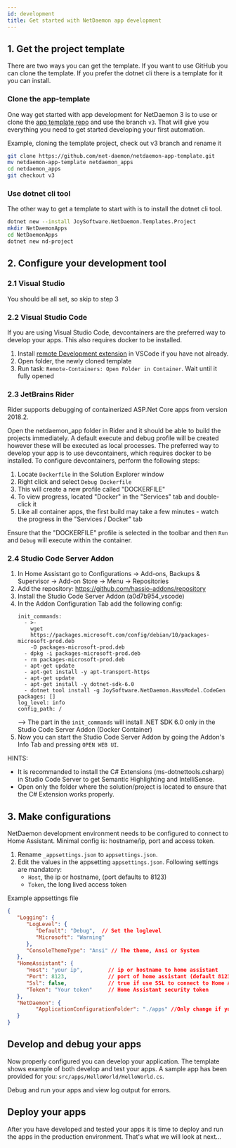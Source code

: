 ```yaml
---
id: development
title: Get started with NetDaemon app development
---
```

## 1. Get the project template
There are two ways you can get the template. If you want to use GitHub you can clone the template. If you prefer the dotnet cli there is a template for it you can install.
### Clone the app-template
One way get started with app development for NetDaemon 3 is to use or clone the [app template repo](https://github.com/net-daemon/netdaemon-app-template) and use the branch `v3`. That will give you everything you need to get started developing your first automation.


Example, cloning the template project, check out v3 branch and rename it
```bash
git clone https://github.com/net-daemon/netdaemon-app-template.git
mv netdaemon-app-template netdaemon_apps
cd netdaemon_apps
git checkout v3
```
### Use dotnet cli tool
The other way to get a template to start with is to install the dotnet cli tool.
```bash
dotnet new --install JoySoftware.NetDaemon.Templates.Project
mkdir NetDaemonApps
cd NetDaemonApps
dotnet new nd-project
```
## 2. Configure your development tool

### 2.1 Visual Studio
You should be all set, so skip to step 3

### 2.2 Visual Studio Code
If you are using Visual Studio Code, devcontainers are the preferred way to develop your apps. This also requires docker to be installed.

1. Install [remote Development extension](https://marketplace.visualstudio.com/items?itemName=ms-vscode-remote.vscode-remote-extensionpack) in VSCode if you have not already.
2. Open folder, the newly cloned template
3. Run task: `Remote-Containers: Open Folder in Container`. Wait until it fully opened

### 2.3 JetBrains Rider
Rider supports debugging of containerized ASP.Net Core apps from version 2018.2.

Open the netdaemon_app folder in Rider and it should be able to build the projects immediately.
A default execute and debug profile will be created however these will be executed as local processes.
The preferred way to develop your app is to use devcontainers, which requires docker to be installed.
To configure devcontainers, perform the following steps:

1. Locate `Dockerfile` in the Solution Explorer window
2. Right click and select `Debug Dockerfile`
3. This will create a new profile called "DOCKERFILE"
4. To view progress, located "Docker" in the "Services" tab and double-click it
5. Like all container apps, the first build may take a few minutes - watch the progress in the "Services / Docker" tab

Ensure that the "DOCKERFILE" profile is selected in the toolbar and then `Run` and `Debug` will execute within the container.

### 2.4 Studio Code Server Addon

1. In Home Assistant go to Configurations -> Add-ons, Backups & Supervisor -> Add-on Store -> Menu -> Repositories
2. Add the repository: https://github.com/hassio-addons/repository
3. Install the Studio Code Server Addon (a0d7b954_vscode)
4. In the Addon Configuration Tab add the following config:
   ```
   init_commands:
     - >-
       wget
       https://packages.microsoft.com/config/debian/10/packages-microsoft-prod.deb
       -O packages-microsoft-prod.deb
     - dpkg -i packages-microsoft-prod.deb
     - rm packages-microsoft-prod.deb
     - apt-get update
     - apt-get install -y apt-transport-https
     - apt-get update
     - apt-get install -y dotnet-sdk-6.0
     - dotnet tool install -g JoySoftware.NetDaemon.HassModel.CodeGen
   packages: []
   log_level: info
   config_path: /
   ```
   --> The part in the `init_commands` will install .NET SDK 6.0 only in the Studio Code Server Addon (Docker Container)
5. Now you can start the Studio Code Server Addon by going the Addon's Info Tab and pressing `OPEN WEB UI`.

HINTS:
- It is recommanded to install the C# Extensions (ms-dotnettools.csharp) in Studio Code Server to get Semantic Highlighting and IntelliSense.
- Open only the folder where the solution/project is located to ensure that the C# Extension works properly.


## 3. Make configurations
NetDaemon development environment needs to be configured to connect to Home Assistant.  Minimal config is: hostname/ip, port and access token.

1. Rename `_appsettings.json` to `appsettings.json`.
2. Edit the values in the appsetting `appsettings.json`. Following settings are mandatory:
   - `Host`, the ip or hostname, (port defaults to 8123)
   - `Token`, the long lived access token

Example appsettings file
```json
{
   "Logging": {
      "LogLevel": {
         "Default": "Debug",  // Set the loglevel
         "Microsoft": "Warning"
      },
      "ConsoleThemeType": "Ansi" // The theme, Ansi or System
   },
   "HomeAssistant": {
      "Host": "your ip",        // ip or hostname to home assistant 
      "Port": 8123,             // port of home assistant (default 8123)
      "Ssl": false,             // true if use SSL to connect to Home Assistant
      "Token": "Your token"     // Home Assistant security token
   },
   "NetDaemon": {
         "ApplicationConfigurationFolder": "./apps" //Only change if you change app folder
   }
}
```

## Develop and debug your apps
Now properly configured you can develop your application. The template shows example of both develop and test your apps. A sample app has been provided for you: `src/apps/HelloWorld/HelloWorld.cs`.

Debug and run your apps and view log output for errors.

## Deploy your apps

After you have developed and tested your apps it is time to deploy and run the apps in the production environment. That's what we will look at next...

